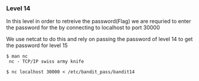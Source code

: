 ### Level 14

In this level in order to retreive the password(Flag) we are requried to enter the password for the by connecting to localhost to port 30000

We use netcat to do this and rely on passing the password of level 14 to get the password for level 15

```
$ man nc
 nc - TCP/IP swiss army knife
```
```
$ nc localhost 30000 < /etc/bandit_pass/bandit14
```